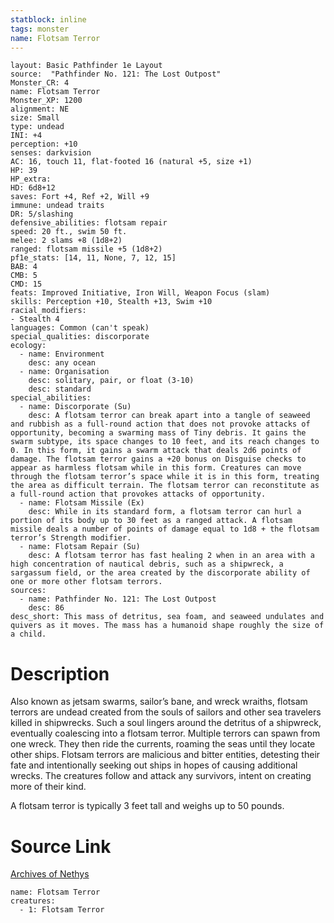 ```yaml
---
statblock: inline
tags: monster
name: Flotsam Terror
---
```

```statblock
layout: Basic Pathfinder 1e Layout
source:  "Pathfinder No. 121: The Lost Outpost"
Monster_CR: 4
name: Flotsam Terror
Monster_XP: 1200
alignment: NE
size: Small
type: undead
INI: +4
perception: +10
senses: darkvision
AC: 16, touch 11, flat-footed 16 (natural +5, size +1)
HP: 39
HP_extra: 
HD: 6d8+12
saves: Fort +4, Ref +2, Will +9
immune: undead traits
DR: 5/slashing
defensive_abilities: flotsam repair
speed: 20 ft., swim 50 ft.
melee: 2 slams +8 (1d8+2)
ranged: flotsam missile +5 (1d8+2)
pf1e_stats: [14, 11, None, 7, 12, 15]
BAB: 4
CMB: 5
CMD: 15
feats: Improved Initiative, Iron Will, Weapon Focus (slam)
skills: Perception +10, Stealth +13, Swim +10
racial_modifiers:
- Stealth 4
languages: Common (can't speak)
special_qualities: discorporate
ecology:
  - name: Environment
    desc: any ocean
  - name: Organisation
    desc: solitary, pair, or float (3-10)
    desc: standard
special_abilities:
  - name: Discorporate (Su)
    desc: A flotsam terror can break apart into a tangle of seaweed and rubbish as a full-round action that does not provoke attacks of opportunity, becoming a swarming mass of Tiny debris. It gains the swarm subtype, its space changes to 10 feet, and its reach changes to 0. In this form, it gains a swarm attack that deals 2d6 points of damage. The flotsam terror gains a +20 bonus on Disguise checks to appear as harmless flotsam while in this form. Creatures can move through the flotsam terror’s space while it is in this form, treating the area as difficult terrain. The flotsam terror can reconstitute as a full-round action that provokes attacks of opportunity.
  - name: Flotsam Missile (Ex)
    desc: While in its standard form, a flotsam terror can hurl a portion of its body up to 30 feet as a ranged attack. A flotsam missile deals a number of points of damage equal to 1d8 + the flotsam terror’s Strength modifier.
  - name: Flotsam Repair (Su)
    desc: A flotsam terror has fast healing 2 when in an area with a high concentration of nautical debris, such as a shipwreck, a sargassum field, or the area created by the discorporate ability of one or more other flotsam terrors.
sources:
  - name: Pathfinder No. 121: The Lost Outpost
    desc: 86
desc_short: This mass of detritus, sea foam, and seaweed undulates and quivers as it moves. The mass has a humanoid shape roughly the size of a child.
```
# Description
Also known as jetsam swarms, sailor’s bane, and wreck wraiths, flotsam terrors are undead created from the souls of sailors and other sea travelers killed in shipwrecks. Such a soul lingers around the detritus of a shipwreck, eventually coalescing into a flotsam terror. Multiple terrors can spawn from one wreck. They then ride the currents, roaming the seas until they locate other ships. Flotsam terrors are malicious and bitter entities, detesting their fate and intentionally seeking out ships in hopes of causing additional wrecks. The creatures follow and attack any survivors, intent on creating more of their kind.

 A flotsam terror is typically 3 feet tall and weighs up to 50 pounds. 
# Source Link
[Archives of Nethys](https://aonprd.com/MonsterDisplay.aspx?ItemName=Flotsam%20Terror)
```encounter-table
name: Flotsam Terror
creatures:
  - 1: Flotsam Terror
```
